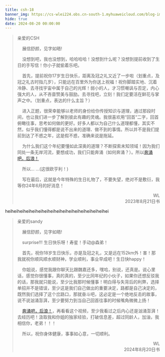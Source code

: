 ```yaml
---
title: csh-18
banner_img: https://cs-wlei224.obs.cn-south-1.myhuaweicloud.com/blog-imgs/202308211940248.jpg
hide: true
date: 2024-08-20 00:00:00
---
```

> 亲爱的CSH
>
> &nbsp;&nbsp;&nbsp;&nbsp;展信舒颜，见字如晤!
>
> &#160;&#160;&#160;&#160;没想到吧，我也没想到，哈哈哈哈！没想到什么呢？没想到提前收到了生日的手写信！你小子就偷着乐吧。
>
> &#160;&#160;&#160;&#160;首先，提前祝你17岁生日快乐，距离及冠之礼又近了一步啦（划重点，及冠之礼古时指几岁），只能远在百里外为你送上祝福！祝你脚踏实地、沉着冷静、去寻找宇宙中属于自己的光辉！弱小的人，才习惯嘲讽与否定，内心强大的人，从不吝啬赞美与鼓励。去寻找吧，立刻！我们定要活在鲜花与掌声之中。（划重点，表达的什么主旨？）
>
> &#160;&#160;&#160;&#160;进入正题，很荣幸能够以老师的身份给你传授知识与道理，通过那段时间，也让我们进一步了解到彼此有趣的灵魂。我很喜欢用“回首“二字，回首俯瞰往事，思考如何做的更好。好多人都以为自己什么道理都懂，其实不然，似乎我们懂得都是说不出来的道理、做不到的事情。所以并不是我们提前到达了不惑之年，这是假不惑，准确来说是拖延。
>
> &#160;&#160;&#160;&#160;为什么我们这个年纪要懂如此深奥的道理？不断探索未知领域！因为我们同处一条无岸河流，要想成功，我们只能奔涌（如何奔涌？）。所以[奔涌吧，后浪！](https://www.bilibili.com/video/BV1FV411d7u7?p=1&vd_source=37756bb794d3b4d975dc0cc76348a511)
>
> &#160;&#160;&#160;&#160;所以... ...(这很欧亨利！)
>
> &#160;&#160;&#160;&#160;写在最后，这就是今年特殊的生日礼物了，不要失望，绝对不是敷衍，我等你24年6月的好消息！
>
> <div>
>   <div style="text-align: right;">WL</div>
>   <div style="text-align: right;">2023年8月21日书</div>
> </div>	

heiheiheiheiheiheiheiheiheiheiheiheiheiheiheiheihei

> 亲爱的sandy
>
> &nbsp;&nbsp;&nbsp;&nbsp;展信舒颜，见字如晤!
>
> &#160;&#160;&#160;&#160;surprise!!! 生日快乐呀！寿星！手动@森弟！
>
> &#160;&#160;&#160;&#160;首先，祝你18岁生日快乐，亦是及冠之礼，又是远在152km外！害！那我就祝你顺风顺水顺财神，学业顺利，事业早成吧！生日快happy！
>
> &#160;&#160;&#160;&#160;你姐说，感觉我跟你聊天比跟魏嘉还多，嘿哈，别说，还真是。说心里话，感觉你很懂事，真的真的，至少比同年纪的小伙子，如果你还想反驳我的话，那我就只能说，至少比我那时候懂事！明白得与失背后的利弊，选择单招并不是错误，至少这是我们自己做出的重要决定，路都是自己决定的，既然我们选择了这个岔路口，那就奋斗吧，这必定是一个绝地反击的故事，说不说汹涌澎湃，至少要努力到当自己回首往事的时候嘴角微微上扬！
>
> &#160;&#160;&#160;&#160;[奔涌吧，后浪！](https://www.bilibili.com/video/BV1FV411d7u7?p=1&vd_source=37756bb794d3b4d975dc0cc76348a511)，再看看这个视频，至少我看过之后内心还是汹涌澎湃！去经历吧！汲取我和你姐的独家经验，打破信息差，超过同龄人，加油，我相信你，老弟！！！
>
> &#160;&#160;&#160;&#160;所以，祝你身体健康，事事如心意，一切顺利。
>
>
> <div>
>   <div style="text-align: right;">WL</div>
>   <div style="text-align: right;">2024年8月20日书</div>
> </div>	

